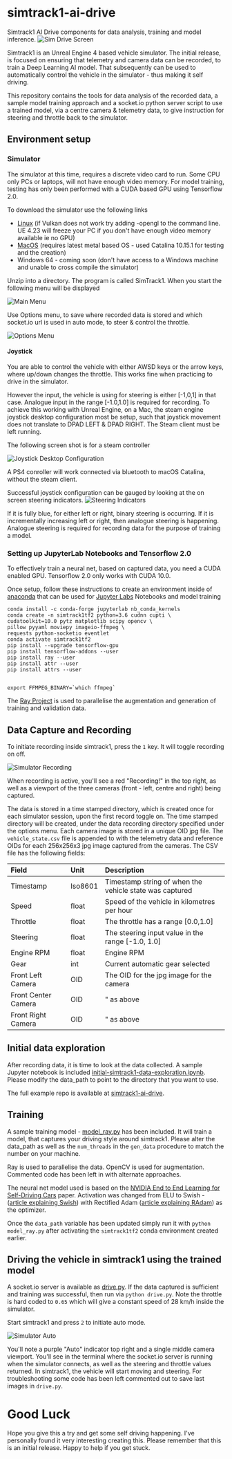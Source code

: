 # simtrack1-ai-drive
Simtrack1 AI Drive components for data analysis, training and model inference.
![Sim Drive Screen](https://github.com/hortovanyi/simtrack1-ai-drive/blob/master/output/sim_drive.png?raw=true)

Simtrack1 is an Unreal Engine 4 based vehicle simulator. The initial release, is focused on ensuring that telemetry and camera data can be recorded, to train a Deep Learning AI model. That subsequently can be used to automatically control the vehicle in the simulator - thus making it self driving.

This repository contains the tools for data analysis of the recorded data, a sample model training approach and a socket.io python server script to use a trained model, via a centre camera & telemetry data, to give instruction for steering and throttle back to the simulator.

## Environment setup
### Simulator
The simulator at this time, requires a discrete video card to run. Some CPU only PCs or laptops, will not have enough video memory. For model training, testing has only been performed with a CUDA based GPU using Tensorflow 2.0.

To download the simulator use the following links

- [Linux](http://apps.sdcar.ai/SimTrack1-0.1.0-Linux.zip) (if Vulkan does not work try adding -opengl to the command line. UE 4.23 will freeze your PC if you don't have enough video memory available ie no GPU)
- [MacOS](http://apps.sdcar.ai/SimTrack1-0.1.0-Mac.zip) (requires latest metal based OS - used Catalina 10.15.1 for testing and the creation)
- Windows 64 - coming soon (don't have access to a Windows machine and unable to cross compile the simulator)  

Unzip into a directory. The program is called SimTrack1. When you start the following menu will be displayed

![Main Menu](https://github.com/hortovanyi/simtrack1-ai-drive/blob/master/output/main_menu.png?raw=true)

Use Options menu, to save where recorded data is stored and which socket.io url is used in auto mode, to steer & control the throttle.

![Options Menu](https://github.com/hortovanyi/simtrack1-ai-drive/blob/master/output/options_menu.png?raw=true)

#### Joystick
You are able to control the vehicle with either AWSD keys or the arrow keys, where up/down changes the throttle. This works fine when practicing to drive in the simulator. 

However the input, the vehicle is using for steering is either [-1,0,1] in that case. Analogue input in the range [-1.0,1.0] is required for recording. To achieve this working with Unreal Engine, on a Mac, the steam engine joystick desktop configuration most be setup, such that joystick movement does not translate to DPAD LEFT & DPAD RIGHT. The Steam client must be left running.

The following screen shot is for a steam controller

![Joystick Desktop Configuration](https://github.com/hortovanyi/simtrack1-ai-drive/blob/master/output/joystick.png?raw=true)

A PS4 conroller will work connected via bluetooth to macOS Catalina, without the steam client.

Successful joystick configuration can be gauged by looking at the on screen steering indicators. 
![Steering Indicators](https://github.com/hortovanyi/simtrack1-ai-drive/blob/master/output/steering_indicators.png?raw=true)

If it is fully blue, for either left or right, binary steering is occurring. If it is incrementally increasing left or right, then analogue steering is happening. Analogue steering is required for recording data for the purpose of training a model.

### Setting up JupyterLab Notebooks and Tensorflow 2.0 
To effectively train a neural net, based on captured data, you need a CUDA enabled GPU. Tensorflow 2.0 only works with CUDA 10.0. 

Once setup, follow these instructions to create an environment inside of [anaconda](https://www.anaconda.com/distribution/) that can be used for [Jupyter Labs](https://jupyterlab.readthedocs.io/en/latest/) Notebooks and model training

```
conda install -c conda-forge jupyterlab nb_conda_kernels
conda create -n simtrack1tf2 python=3.6 cudnn cupti \
cudatoolkit=10.0 pytz matplotlib scipy opencv \
pillow pyyaml moviepy imageio-ffmpeg \
requests python-socketio eventlet 
conda activate simtrack1tf2
pip install --upgrade tensorflow-gpu
pip install tensorflow-addons --user
pip install ray --user
pip install attr --user
pip install attrs --user


export FFMPEG_BINARY=`which ffmpeg`
```

The [Ray Project](https://github.com/ray-project/ray) is used to parallelise the augmentation and generation of training and validation data.

## Data Capture and Recording
To initiate recording inside simtrack1, press the `1` key. It will toggle recording on off.

![Simulator Recording](https://github.com/hortovanyi/simtrack1-ai-drive/blob/master/output/sim_recording.png?raw=true)

When recording is active, you'll see a red "Recording!" in the top right, as well as a viewport of the three cameras (front - left, centre and right) being captured. 

The data is stored in a time stamped directory, which is created once for each simulator session, upon the first record toggle on. The time stamped directory will be created, under the data recording directory specified under the options menu. Each camera image is stored in a unique OID jpg file. The `vehicle_state.csv` file is appended to with the telemetry data and reference OIDs for each 256x256x3 jpg image captured from the cameras. The CSV file has the following fields:

| Field | Unit | Description |
|:--|:--|:--|
| Timestamp | Iso8601 | Timestamp string of when the vehicle state was captured |
| Speed | float | Speed of the vehicle in kilometres per hour |
| Throttle | float | The throttle has a range [0.0,1.0] |
| Steering | float | The steering input value in the range [-1.0, 1.0] |
| Engine RPM | float | Engine RPM |
| Gear | int | Current automatic gear selected |
| Front Left Camera | OID | The OID for the jpg image for the camera |
| Front Center Camera | OID | " as above |
| Front Right Camera | OID | " as above |

## Initial data exploration

After recording data, it is time to look at the data collected. A sample Jupyter notebook is included [initial-simtrack1-data-exploration.ipynb](https://github.com/hortovanyi/simtrack1-ai-drive/blob/master/initial-simtrack1-data-exploration.ipynb). Please modify the data_path to point to the directory that you want to use. 

The full example repo is available at [simtrack1-ai-drive](https://github.com/hortovanyi/simtrack1-ai-drive).

## Training

A sample training model - [model_ray.py](https://github.com/hortovanyi/simtrack1-ai-drive/blob/master/model_ray.py) has been included. It will train a model, that captures your driving style around simtrack1. Please alter the data_path as well as the `num_threads` in the `gen_data` procedure to match the number on your machine.

Ray is used to parallelise the data. OpenCV is used for augmentation. Commented code has been left in with alternate approaches.

The neural net model used is based on the [NVIDIA End to End Learning for Self-Driving Cars](https://arxiv.org/pdf/1604.07316v1.pdf) paper. Activation was changed from ELU to Swish - ([article explaining Swish](https://medium.com/techspace-usict/swish-a-self-gated-activation-function-3b7e551dacb5)) with Rectified Adam ([article explaining RAdam](https://medium.com/@lessw/new-state-of-the-art-ai-optimizer-rectified-adam-radam-5d854730807b)) as the optimizer.   
   
Once the `data_path` variable has been updated simply run it with `python model_ray.py` after activating the `simtrack1tf2` conda environment created earlier.

## Driving the vehicle in simtrack1 using the trained model

A socket.io server is available as [drive.py](https://github.com/hortovanyi/simtrack1-ai-drive/blob/master/drive.py). If the data captured is sufficient and training was successful, then run via `python drive.py`. Note the throttle is hard coded to `0.65` which will give a constant speed of 28 km/h inside the simulator.

Start simtrack1 and press `2` to initiate auto mode. 

![Simulator Auto](https://github.com/hortovanyi/simtrack1-ai-drive/blob/master/output/sim_auto.png?raw=true)

You'll note a purple "Auto" indicator top right and a single middle camera viewport. You'll see in the terminal where the socket.io server is running when the simulator connects, as well as the steering and throttle values returned. In simtrack1, the vehicle will start moving and steering. For troubleshooting some code has been left commented out to save last images in `drive.py`.

# Good Luck
Hope you give this a try and get some self driving happening. I've personally found it very interesting creating this. Please remember that this is an initial release. Happy to help if you get stuck. 
